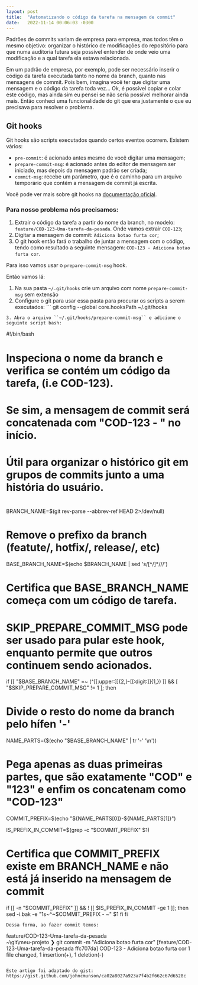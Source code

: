 ```yaml
---
layout: post
title:  "Automatizando o código da tarefa na mensagem de commit"
date:   2022-11-14 00:06:03 -0300
---
```

Padrões de commits variam de empresa para empresa, mas todos têm o mesmo objetivo: organizar o histórico de modificações do repositório para que numa auditoria futura seja possível entender de onde veio uma modificação e a qual tarefa ela estava relacionada.

Em um padrão de empresa, por exemplo, pode ser necessário inserir o código da tarefa executada tanto no nome da branch, quanto nas mensagens de commit. Pois bem, imagina você ter que digitar uma mensagem e o código da tarefa toda vez... Ok, é possível copiar e colar este código, mas ainda sim eu pensei se não seria possível melhorar ainda mais. Então conheci uma funcionalidade do git que era justamente o que eu precisava para resolver o problema.

## Git hooks

Git hooks são scripts executados quando certos eventos ocorrem. Existem vários:

- ``pre-commit``: é acionado antes mesmo de você digitar uma mensagem;
- ``prepare-commit-msg``: é acionado antes do editor de mensagem ser iniciado, mas depois da mensagem padrão ser criada;
- ``commit-msg``: recebe um parâmetro, que é o caminho para um arquivo temporário que contém a mensagem de commit já escrita.

Você pode ver mais sobre git hooks na [documentação oficial](https://git-scm.com/book/en/v2/Customizing-Git-Git-Hooks).

### Para nosso problema nós precisamos:

1. Extrair o código da tarefa a partir do nome da branch, no modelo: ``feature/COD-123-Uma-tarefa-da-pesada``. Onde vamos extrair ``COD-123``;
2. Digitar a mensagem de commit: ``Adiciona botao furta cor``;
3. O git hook então fará o trabalho de juntar a mensagem com o código, tendo como resultado a seguinte mensagem:
``COD-123 - Adiciona botao furta cor``.

Para isso vamos usar o ``prepare-commit-msg`` hook.

Então vamos lá:

1. Na sua pasta ``~/.git/hooks`` crie um arquivo com nome ``prepare-commit-msg`` sem extensão
2. Configure o git para usar essa pasta para procurar os scripts a serem executados: ```
git config --global core.hooksPath ~/.git/hooks
```
3. Abra o arquivo ``~/.git/hooks/prepare-commit-msg`` e adicione o seguinte script bash:

```
#!/bin/bash
#
# Inspeciona o nome da branch e verifica se contém um código da tarefa, (i.e COD-123).
# Se sim, a mensagem de commit será concatenada com "COD-123 - " no início.
#
# Útil para organizar o histórico git em grupos de commits junto a uma história do usuário.
#

BRANCH_NAME=$(git rev-parse --abbrev-ref HEAD 2>/dev/null)

# Remove o prefixo da branch (featute/, hotfix/, release/, etc)
BASE_BRANCH_NAME=$(echo $BRANCH_NAME | sed 's/[^\/]*\///')

# Certifica que BASE_BRANCH_NAME começa com um código de tarefa.
# SKIP_PREPARE_COMMIT_MSG pode ser usado para pular este hook, enquanto permite que outros continuem sendo acionados.
if [[ "$BASE_BRANCH_NAME" =~ (^[[:upper:]]{2,}-[[:digit:]]{1,}) ]] && [ "$SKIP_PREPARE_COMMIT_MSG" != 1 ]; then

  # Divide o resto do nome da branch pelo hífen '-'
  NAME_PARTS=($(echo "$BASE_BRANCH_NAME" | tr '-' '\n'))

  # Pega apenas as duas primeiras partes, que são exatamente "COD" e "123" e enfim os concatenam como "COD-123"
  COMMIT_PREFIX=$(echo "${NAME_PARTS[0]}-${NAME_PARTS[1]}")

  IS_PREFIX_IN_COMMIT=$(grep -c "$COMMIT_PREFIX" $1)

  # Certifica que COMMIT_PREFIX existe em BRANCH_NAME e não está já inserido na mensagem de commit
  if [[ -n "$COMMIT_PREFIX" ]] && ! [[ $IS_PREFIX_IN_COMMIT -ge 1 ]]; then
    sed -i.bak -e "1s~^~$COMMIT_PREFIX - ~" $1
  fi
fi
```
Dessa forma, ao fazer commit temos:
```
feature/COD-123-Uma-tarefa-da-pesada                                             
~\git\meu-projeto
❯ git commit -m "Adiciona botao furta cor"
[feature/COD-123-Uma-tarefa-da-pesada ffc707da] COD-123 - Adiciona botao furta cor
 1 file changed, 1 insertion(+), 1 deletion(-)
```

Este artigo foi adaptado do gist: https://gist.github.com/johncmunson/ca02a8027a923a7f4b2f662c67d6528c